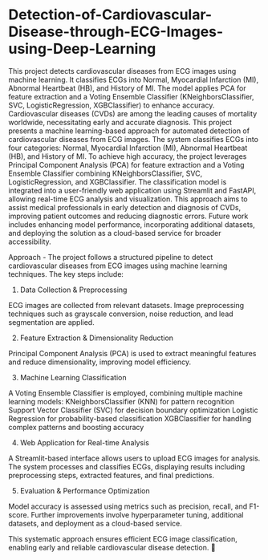 # Detection-of-Cardiovascular-Disease-through-ECG-Images-using-Deep-Learning
This project detects cardiovascular diseases from ECG images using machine learning. It classifies ECGs into Normal, Myocardial Infarction (MI), Abnormal Heartbeat (HB), and History of MI. The model applies PCA for feature extraction and a Voting Ensemble Classifier (KNeighborsClassifier, SVC, LogisticRegression, XGBClassifier) to enhance accuracy.
Cardiovascular diseases (CVDs) are among the leading causes of mortality worldwide, necessitating early and accurate diagnosis. This project presents a machine learning-based approach for automated detection of cardiovascular diseases from ECG images. The system classifies ECGs into four categories: Normal, Myocardial Infarction (MI), Abnormal Heartbeat (HB), and History of MI.
To achieve high accuracy, the project leverages Principal Component Analysis (PCA) for feature extraction and a Voting Ensemble Classifier combining KNeighborsClassifier, SVC, LogisticRegression, and XGBClassifier. The classification model is integrated into a user-friendly web application using Streamlit and FastAPI, allowing real-time ECG analysis and visualization.
This approach aims to assist medical professionals in early detection and diagnosis of CVDs, improving patient outcomes and reducing diagnostic errors. Future work includes enhancing model performance, incorporating additional datasets, and deploying the solution as a cloud-based service for broader accessibility.

Approach -  The project follows a structured pipeline to detect cardiovascular diseases from ECG images using machine learning techniques. The key steps include:
1. Data Collection & Preprocessing

ECG images are collected from relevant datasets.
Image preprocessing techniques such as grayscale conversion, noise reduction, and lead segmentation are applied.

2. Feature Extraction & Dimensionality Reduction

Principal Component Analysis (PCA) is used to extract meaningful features and reduce dimensionality, improving model efficiency.

3. Machine Learning Classification

A Voting Ensemble Classifier is employed, combining multiple machine learning models:
KNeighborsClassifier (KNN) for pattern recognition
Support Vector Classifier (SVC) for decision boundary optimization
Logistic Regression for probability-based classification
XGBClassifier for handling complex patterns and boosting accuracy

4. Web Application for Real-time Analysis

A Streamlit-based interface allows users to upload ECG images for analysis.
The system processes and classifies ECGs, displaying results including preprocessing steps, extracted features, and final predictions.

5. Evaluation & Performance Optimization

Model accuracy is assessed using metrics such as precision, recall, and F1-score.
Further improvements involve hyperparameter tuning, additional datasets, and deployment as a cloud-based service.

This systematic approach ensures efficient ECG image classification, enabling early and reliable cardiovascular disease detection. 🚀
